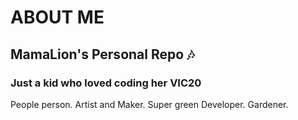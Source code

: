 # ABOUT ME
## MamaLion's Personal Repo 🎶
### Just a kid who loved coding her VIC20
People person. Artist and Maker. Super green Developer. Gardener.
